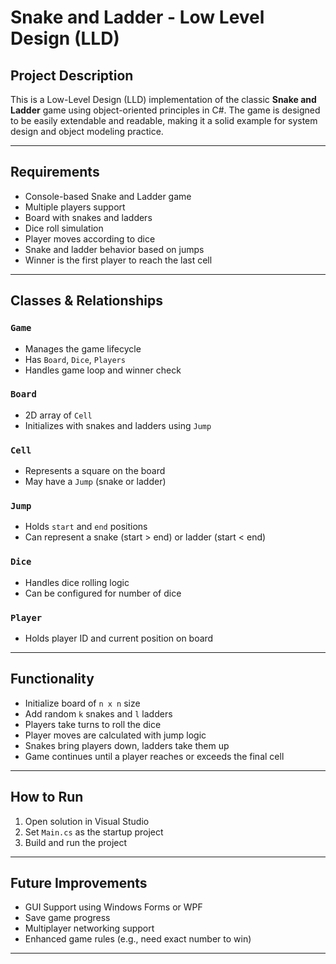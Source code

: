 # Snake and Ladder - Low Level Design (LLD)

## Project Description
This is a Low-Level Design (LLD) implementation of the classic **Snake and Ladder** game using object-oriented principles in C#. The game is designed to be easily extendable and readable, 
making it a solid example for system design and object modeling practice.

---

## Requirements
- Console-based Snake and Ladder game
- Multiple players support
- Board with snakes and ladders
- Dice roll simulation
- Player moves according to dice
- Snake and ladder behavior based on jumps
- Winner is the first player to reach the last cell

---

## Classes & Relationships

### `Game`
- Manages the game lifecycle
- Has `Board`, `Dice`, `Players`
- Handles game loop and winner check

### `Board`
- 2D array of `Cell`
- Initializes with snakes and ladders using `Jump`

### `Cell`
- Represents a square on the board
- May have a `Jump` (snake or ladder)

### `Jump`
- Holds `start` and `end` positions
- Can represent a snake (start > end) or ladder (start < end)

### `Dice`
- Handles dice rolling logic
- Can be configured for number of dice

### `Player`
- Holds player ID and current position on board

---

## Functionality

- Initialize board of `n x n` size
- Add random `k` snakes and `l` ladders
- Players take turns to roll the dice
- Player moves are calculated with jump logic
- Snakes bring players down, ladders take them up
- Game continues until a player reaches or exceeds the final cell

---

## How to Run

1. Open solution in Visual Studio
2. Set `Main.cs` as the startup project
3. Build and run the project

---

## Future Improvements

- GUI Support using Windows Forms or WPF
- Save game progress
- Multiplayer networking support
- Enhanced game rules (e.g., need exact number to win)

---

